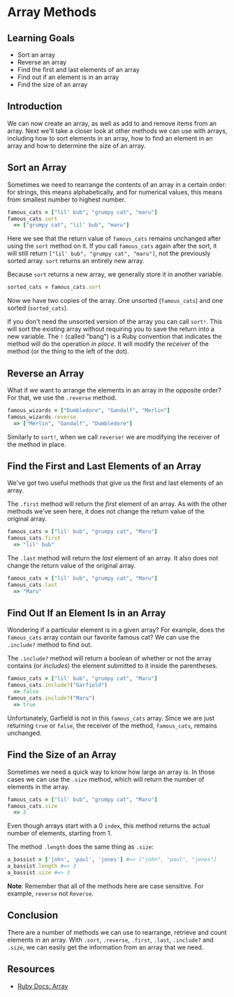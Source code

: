 # Array Methods

## Learning Goals

- Sort an array
- Reverse an array
- Find the first and last elements of an array
- Find out if an element is in an array
- Find the size of an array

## Introduction

We can now create an array, as well as add to and remove items from an array.
Next we'll take a closer look at other methods we can use with arrays, including
how to sort elements in an array, how to find an element in an array and how to
determine the size of an array.

## Sort an Array

Sometimes we need to rearrange the contents of an array in a certain order: for
strings, this means alphabetically, and for numerical values, this means from
smallest number to highest number.

```ruby
famous_cats = ["lil' bub", "grumpy cat", "maru"]
famous_cats.sort
  => ["grumpy cat", "lil' bub", "maru"]
```

Here we see that the return value of `famous_cats` remains unchanged after using
the `sort` method on it. If you call `famous_cats` again after the sort, it will
still return `["lil' bub", "grumpy cat", "maru"]`, not the previously sorted
array. `sort` returns an entirely new array.

Because `sort` returns a new array, we generally store it in another variable.

```ruby
sorted_cats = famous_cats.sort
```

Now we have two copies of the array. One unsorted (`famous_cats`) and one sorted
(`sorted_cats`).

If you don't need the unsorted version of the array you can call `sort!`. This
will sort the existing array without requiring you to save the return into a new
variable. The `!` (called "bang") is a Ruby convention that indicates the method will do the
operation _in place_. It will modify the _receiver_ of the method (or the thing
to the left of the dot).

## Reverse an Array

What if we want to arrange the elements in an array in the opposite order? For that, we
use the `.reverse` method.

```ruby  
famous_wizards = ["Dumbledore", "Gandalf", "Merlin"]
famous_wizards.reverse
  => ["Merlin", "Gandalf", "Dumbledore"]
```

Similarly to `sort!`, when we call `reverse!` we are modifying the receiver of
the method in place.

## Find the First and Last Elements of an Array

We've got two useful methods that give us the first and last elements of an
array.

The `.first` method will return the _first_ element of an array. As with the
other methods we've seen here, it does not change the return value of the
original array.

```ruby
famous_cats = ["lil' bub", "grumpy cat", "Maru"]
famous_cats.first
  => "lil' bub"
```

The `.last` method will return the _last_ element of an array. It also does not
change the return value of the original array.

```ruby
famous_cats = ["lil' bub", "grumpy cat", "Maru"]
famous_cats.last
  => "Maru"
```

## Find Out If an Element Is in an Array

Wondering if a particular element is in a given array? For example, does the
`famous_cats` array contain our favorite famous cat? We can use the `.include?`
method to find out.

The `.include?` method will return a boolean of whether or not the array
contains (or ​_includes_) the element submitted to it inside the parentheses.

```ruby
famous_cats = ["lil' bub", "grumpy cat", "Maru"]
famous_cats.include?("Garfield")
  => false
famous_cats.include?("Maru")
  => true
```

Unfortunately, Garfield is not in this `famous_cats` array. Since we are just
returning `true` or `false`, the receiver of the method, `famous_cats`, remains
unchanged.

## Find the Size of an Array

Sometimes we need a quick way to know how large an array is. In those cases we
can use the `.size` method, which will return the number of elements in the
array.

```ruby
famous_cats = ["lil' bub", "grumpy cat", "Maru"]
famous_cats.size
  => 3
```

Even though arrays start with a 0 `index`, this method returns the actual number
of elements, starting from 1.

The method `.length` does the same thing as `.size`:

```ruby
a_bassist = ['john', 'paul', 'jones'] #=> ["john", "paul", "jones"]
a_bassist.length #=> 3
a_bassist.size #=> 3

```

**Note**: Remember that all of the methods here are case sensitive. For example,
`reverse` not `Reverse`.

## Conclusion

There are a number of methods we can use to rearrange, retrieve and count
elements in an array. With `.sort`, `.reverse`, `.first`, `.last`, `.include?`
and `.size`, we can easily get the information from an array that we need.

## Resources

- [Ruby Docs: Array](https://ruby-doc.org/core-2.2.0/Array.html)
